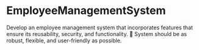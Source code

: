 # EmployeeManagementSystem
Develop an employee management system that incorporates features that ensure its reusability, security, and functionality.  System should be as robust, flexible, and user-friendly as possible.
